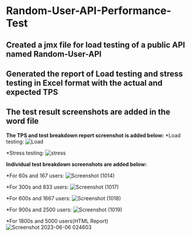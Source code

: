 # Random-User-API-Performance-Test
## Created a jmx file for load testing of a public API named Random-User-API
## Generated the report of Load testing and stress testing in Excel format with the actual and expected TPS
## The test result screenshots are added in the word file

**The TPS and test breakdown report screenshot is added below:** 
*Load testing:
![Load](https://github.com/suptimusfika/Random-User-API-Performance-Test/assets/48064134/73e3951f-d22a-4ba9-86e0-2f5e750b89e4)

*Stress testing:
![stress](https://github.com/suptimusfika/Random-User-API-Performance-Test/assets/48064134/cec5cd20-4167-4958-9eec-6a05613d7395)

**Individual test breakdown screenshots are added below:**

*For 60s and 167 users:
![Screenshot (1014)](https://github.com/suptimusfika/Random-User-API-Performance-Test/assets/48064134/67f10b80-c09a-46e8-a572-862e33cf936f)

  
*For 300s and 833 users:
![Screenshot (1017)](https://github.com/suptimusfika/Random-User-API-Performance-Test/assets/48064134/a1f266ba-488a-449a-ae59-472e13988969)


*For 600s and 1667 users:
![Screenshot (1018)](https://github.com/suptimusfika/Random-User-API-Performance-Test/assets/48064134/c2a27300-38c4-424c-aabb-3d2fe965fb59)


  
*For 900s and 2500 users:
![Screenshot (1019)](https://github.com/suptimusfika/Random-User-API-Performance-Test/assets/48064134/ca8fa8d6-b1bf-4921-a21d-da03e6dacc6c)

*For 1800s and 5000 users(HTML Report)
![Screenshot 2023-06-06 024603](https://github.com/suptimusfika/Random-User-API-Performance-Test/assets/48064134/caa63a6d-0dce-4356-98b6-ac5f8a366ffb)
  
